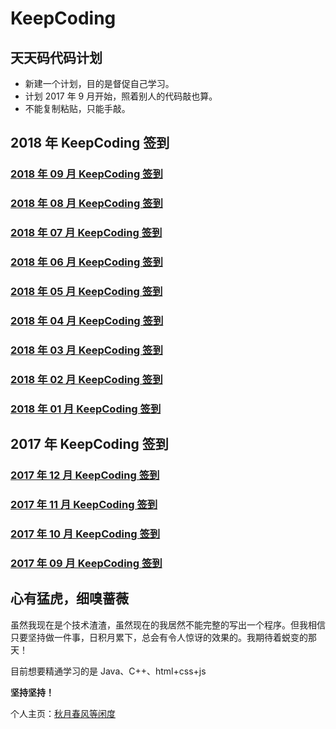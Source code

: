 # KeepCoding

## 天天码代码计划

- 新建一个计划，目的是督促自己学习。
- 计划 2017 年 9 月开始，照着别人的代码敲也算。
- 不能复制粘贴，只能手敲。

## 2018 年 KeepCoding 签到

<h3><a href="2018/09">2018 年 09 月 KeepCoding 签到</a></h3>

<h3><a href="2018/08">2018 年 08 月 KeepCoding 签到</a></h3>

<h3><a href="2018/07">2018 年 07 月 KeepCoding 签到</a></h3>

<h3><a href="2018/06">2018 年 06 月 KeepCoding 签到</a></h3>

<h3><a href="2018/05">2018 年 05 月 KeepCoding 签到</a></h3>

<h3><a href="2018/04">2018 年 04 月 KeepCoding 签到</a></h3>

<h3><a href="2018/03">2018 年 03 月 KeepCoding 签到</a></h3>

<h3><a href="2018/02">2018 年 02 月 KeepCoding 签到</a></h3>

<h3><a href="2018/01">2018 年 01 月 KeepCoding 签到</a></h3>

## 2017 年 KeepCoding 签到

<h3><a href="2017/12">2017 年 12 月 KeepCoding 签到</a></h3>

<h3><a href="2017/11">2017 年 11 月 KeepCoding 签到</a></h3>

<h3><a href="2017/10">2017 年 10 月 KeepCoding 签到</a></h3>

<h3><a href="2017/09">2017 年 09 月 KeepCoding 签到</a></h3>

## 心有猛虎，细嗅蔷薇

虽然我现在是个技术渣渣，虽然现在的我居然不能完整的写出一个程序。但我相信只要坚持做一件事，日积月累下，总会有令人惊讶的效果的。我期待着蜕变的那天！

目前想要精通学习的是 Java、C++、html+css+js

**坚持坚持！**

个人主页：<a href="http://renkaigis.com/" target="_blank">秋月春风等闲度</a>